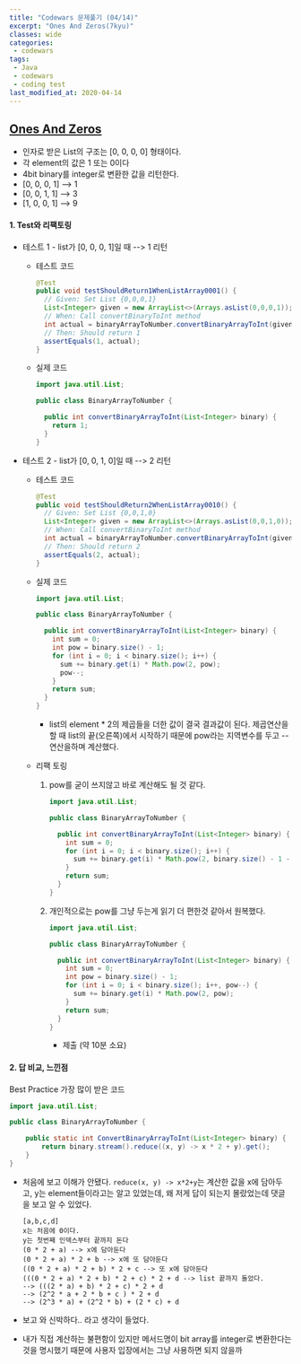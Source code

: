 ```yaml
---
title: "Codewars 문제풀기 (04/14)"
excerpt: "Ones And Zeros(7kyu)"
classes: wide
categories:
 - codewars
tags:
 - Java
 - codewars
 - coding test
last_modified_at: 2020-04-14
---
```




## [Ones And Zeros](https://www.codewars.com/kata/578553c3a1b8d5c40300037c/train/java)

* 인자로 받은 List<Integer>의 구조는 [0, 0, 0, 0] 형태이다.
* 각 element의 값은 1 또는 0이다
* 4bit binary를 integer로 변환한 값을 리턴한다.
* [0, 0, 0, 1] --> 1
* [0, 0, 1, 1] --> 3
* [1, 0, 0, 1] --> 9

#### 1. Test와 리팩토링

* 테스트 1 - list가 [0, 0, 0, 1]일 때 --> 1 리턴

  * 테스트 코드

    ```java
    @Test
    public void testShouldReturn1WhenListArray0001() {
      // Given: Set List {0,0,0,1}
      List<Integer> given = new ArrayList<>(Arrays.asList(0,0,0,1));
      // When: Call convertBinaryToInt method
      int actual = binaryArrayToNumber.convertBinaryArrayToInt(given);
      // Then: Should return 1
      assertEquals(1, actual);
    }
    ```
    
  * 실제 코드

    ```java
    import java.util.List;
    
    public class BinaryArrayToNumber {
    
      public int convertBinaryArrayToInt(List<Integer> binary) {
        return 1;
      }
    }
    ```
  
* 테스트 2 - list가 [0, 0, 1, 0]일 때 --> 2 리턴

  - 테스트 코드

    ```java
    @Test
    public void testShouldReturn2WhenListArray0010() {
      // Given: Set List {0,0,1,0}
      List<Integer> given = new ArrayList<>(Arrays.asList(0,0,1,0));
      // When: Call convertBinaryToInt method
      int actual = binaryArrayToNumber.convertBinaryArrayToInt(given);
      // Then: Should return 2
      assertEquals(2, actual);
    }
    ```

  * 실제 코드

    ```java
    import java.util.List;
    
    public class BinaryArrayToNumber {
    
      public int convertBinaryArrayToInt(List<Integer> binary) {
        int sum = 0;
        int pow = binary.size() - 1;
        for (int i = 0; i < binary.size(); i++) {
          sum += binary.get(i) * Math.pow(2, pow);
          pow--;
        }
        return sum;
      }
    }
    ```
    
    * list의 element * 2의 제곱들을 더한 값이 결국 결과값이 된다. 제곱연산을 할 때 list의 끝(오른쪽)에서 시작하기 때문에 pow라는 지역변수를 두고 --연산을하며 계산했다.
    
  * 리팩 토링

    1. pow를 굳이 쓰지않고 바로 계산해도 될 것 같다.

       ```java
       import java.util.List;
       
       public class BinaryArrayToNumber {
       
         public int convertBinaryArrayToInt(List<Integer> binary) {
           int sum = 0;
           for (int i = 0; i < binary.size(); i++) {
             sum += binary.get(i) * Math.pow(2, binary.size() - 1 - i);
           }
           return sum;
         }
       }
       ```

    2. 개인적으로는 pow를 그냥 두는게 읽기 더 편한것 같아서 원복했다.

       ```java
       import java.util.List;
       
       public class BinaryArrayToNumber {
       
         public int convertBinaryArrayToInt(List<Integer> binary) {
           int sum = 0;
           int pow = binary.size() - 1;
           for (int i = 0; i < binary.size(); i++, pow--) {
             sum += binary.get(i) * Math.pow(2, pow);
           }
           return sum;
         }
       }
       ```

       * 제출 (약 10분 소요)



#### 2. 답 비교, 느낀점

Best Practice 가장 많이 받은 코드

```java
import java.util.List;

public class BinaryArrayToNumber {

    public static int ConvertBinaryArrayToInt(List<Integer> binary) {
        return binary.stream().reduce((x, y) -> x * 2 + y).get();
    }
}
```

* 처음에 보고 이해가 안됐다.  `reduce(x, y) -> x*2+y`는 계산한 값을 x에 담아두고, y는 element들이라고는 알고 있었는데, 왜 저게 답이 되는지 몰랐었는데 댓글을 보고 알 수 있었다.

  ```
  [a,b,c,d]
  x는 처음에 0이다.
  y는 첫번째 인덱스부터 끝까지 돈다
  (0 * 2 + a) --> x에 담아둔다
  (0 * 2 + a) * 2 + b --> x에 또 담아둔다
  ((0 * 2 + a) * 2 + b) * 2 + c --> 또 x에 담아둔다
  (((0 * 2 + a) * 2 + b) * 2 + c) * 2 + d --> list 끝까지 돌았다.
  --> (((2 * a) + b) * 2 + c) * 2 + d
  --> (2^2 * a + 2 * b + c ) * 2 + d
  --> (2^3 * a) + (2^2 * b) + (2 * c) + d
  ```

* 보고 와 신박하다.. 라고 생각이 들었다.
* 내가 직접 계산하는 불편함이 있지만 메서드명이 bit array를 integer로 변환한다는것을 명시했기 때문에 사용자 입장에서는 그냥 사용하면 되지 않을까



